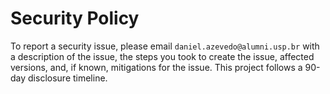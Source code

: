 # Security Policy

To report a security issue, please email `daniel.azevedo@alumni.usp.br` with a description of the issue, the steps you took to create the issue, affected versions, and, if known, mitigations for the issue. This project follows a 90-day disclosure timeline.
